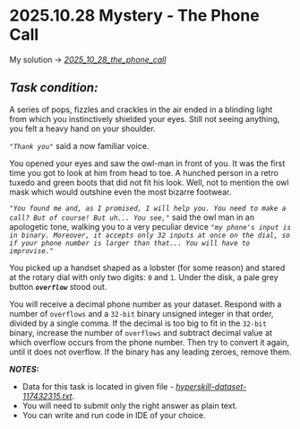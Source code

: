 # 2025.10.28 Mystery - The Phone Call

My solution -> *[2025_10_28_the_phone_call](2025_10_28_the_phone_call.py)*

## **_Task condition:_**

A series of pops, fizzles and crackles in the air ended in a blinding light from which you instinctively shielded your eyes. Still not seeing anything, you felt a heavy hand on your shoulder.

*_`"Thank you"`_* said a now familiar voice.

You opened your eyes and saw the owl-man in front of you. It was the first time you got to look at him from head to toe. A hunched person in a retro tuxedo and green boots that did not fit his look. Well, not to mention the owl mask which would outshine even the most bizarre footwear.

*_`"You found me and, as I promised, I will help you. You need to make a call? But of course! But uh... You see,"`_* said the owl man in an apologetic tone, walking you to a very peculiar device *_`"my phone's input is in binary. Moreover, it accepts only 32 inputs at once on the dial, so if your phone number is larger than that... You will have to improvise."`_*

You picked up a handset shaped as a lobster (for some reason) and stared at the rotary dial with only two digits: `0` and `1`. Under the disk, a pale grey button **_`overflow`_** stood out.

You will receive a decimal phone number as your dataset. Respond with a number of `overflows` and a `32-bit` binary unsigned integer in that order, divided by a single comma. If the decimal is too big to fit in the `32-bit` binary, increase the number of `overflows` and subtract decimal value at which overflow occurs from the phone number. Then try to convert it again, until it does not overflow. If the binary has any leading zeroes, remove them.

**_NOTES:_**

- Data for this task is located in given file - *[hyperskill-dataset-117432315.txt](hyperskill-dataset-117432315.txt)*.
- You will need to submit only the right answer as plain text.
- You can write and run code in IDE of your choice.

#

<br />